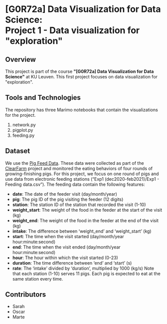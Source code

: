 # [G0R72a] Data Visualization for Data Science: <br> Project 1 - Data visualization for "exploration"

## Overview
This project is part of the course **"[G0R72a] Data Visualization for Data Science"** at KU Leuven. This first project focuses on data visualization for "exploration".

## Tools and Technologies
The repository has three Marimo notebooks that contain the visualizations for the project.
1. network.py
2. pigplot.py
3. feeding.py

## Dataset
We use the [Pig Feed Data](https://data.mendeley.com/datasets/2mbw72m3g8/1). These data were collected as part of the [ClearFarm](https://www.clearfarm.eu/) project and monitored the eating behaviors of four rounds of growing-finishing pigs. For this project, we focus on one round of pigs and use data from electronic feeding stations (“Exp1 (dec2020-feb2021)/Exp1 - Feeding data.csv”). The feeding data contain the following features:
- **date**: The date of the feeder visit (day/month/year)
- **pig**: The pig ID of the pig visiting the feeder (12 digits)
- **station**: The station ID of the station that recorded the visit (1-10)
- **weight_start**: The weight of the food in the feeder at the start of the visit (kg)
- **weight_end**: The weight of the food in the feeder at the end of the visit (kg)
- **intake**: The difference between ‘weight_end’ and ‘weight_start’ (kg)
- **start**: The time when the visit started (day/month/year hour:minute:second)
- **end**: The time when the visit ended (day/month/year hour:minute:second)
- **hour**: The hour within which the visit started (0-23)
- **duration**: The time difference between ‘end’ and ‘start’ (s)
- **rate**: The ‘intake’ divided by ‘duration’, multiplied by 1000 (kg/s)
Note that each station (1-10) serves 11 pigs. Each pig is expected to eat at the same station every time.

## Contributors
- Sarah 
- Oscar
- Marte
